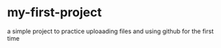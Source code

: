 # my-first-project
a simple project to practice uploaading files and using github for the first time 
